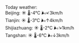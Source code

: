 Today weather:  
Beijing: ☀️   🌡️-4°C 🌬️↙3km/h  
Tianjin: ☀️   🌡️-3°C 🌬️↑4km/h  
Shijiazhuang: ☀️   🌡️-2°C 🌬️↘1km/h  
Tangshan: ☀️   🌡️-6°C 🌬️↓3km/h  
